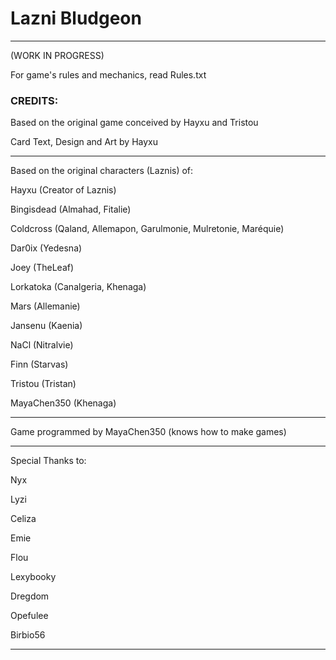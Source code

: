 # Lazni Bludgeon

-----
(WORK IN PROGRESS)

For game's rules and mechanics, read Rules.txt

### CREDITS:

Based on the original game conceived by Hayxu and Tristou

Card Text, Design and Art by Hayxu

-----

Based on the original characters (Laznis) of:

Hayxu (Creator of Laznis)

Bingisdead (Almahad, Fitalie)

Coldcross (Qaland, Allemapon, Garulmonie, Mulretonie, Maréquie)

Dar0ix (Yedesna)

Joey (TheLeaf)

Lorkatoka (Canalgeria, Khenaga)

Mars (Allemanie)

Jansenu (Kaenia)

NaCl (Nitralvie)

Finn (Starvas)

Tristou (Tristan)

MayaChen350 (Khenaga)

-----

Game programmed by MayaChen350 (knows how to make games)

-----

Special Thanks to:

Nyx

Lyzi

Celiza

Emie

Flou

Lexybooky

Dregdom

Opefulee

Birbio56

-----

